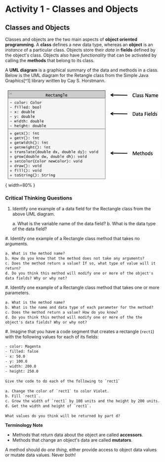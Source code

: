 # Activity 1 - Classes and Objects 

## Classes and Objects

Classes and objects are the two main aspects of **object oriented programming**. A **class**
defines a new data type, whereas an **object** is an *instance* of a particular class. Objects
store their *data* in **fields** defined by the object's class. Objects also have
*functionality* that can be activated by calling the **methods** that belong to its class.

A **UML diagram** is a graphical summary of the data and methods in a class.  Below is the
UML diagram for the Retangle class from the Simple Java Graphics[^1] library written by Cay S. Horstmann.

![](../images/uml_rectangle.png){ width=80% }

### Critical Thinking Questions

1. Identify one example of a data field for the Rectangle class from the above UML diagram.

	a. What is the variable name of the data field?
	b. What is the data type of the data field?

#. Identify one example of a Rectangle class method that takes no arguments.

	a. What is the method name?
	b. How do you know that the method does not take any arguments?
	c. Does the method return a value? If so, what type of value will it return?
	d. Do you think this method will modify one or more of the object's data fields? Why or why not?

#. Identify one example of a Rectangle class method that takes one or more parameters.

	a. What is the method name?
	b. What is the name and data type of each parameter for the method?
	c. Does the method return a value? How do you know?
	d. Do you think this method will modify one or more of the the object's data fields? Why or why not?

#. Imagine that you have a code segment that creates a rectangle (`rect1`) with the following values for each of its fields:

	- color: Magenta
	- filled: false
	- x: 50.0
	- y: 100.0
	- width: 200.0
	- height: 250.0

	Give the code to do each of the following to `rect1`

	a. Change the color of `rect1` to color Violet.
	b. Fill `rect1`.
	c. Grow the width of `rect1` by 100 units and the height by 200 units.
	d. Get the width and height of `rect1`.

	What values do you think will be returned by part d?

**Terminology Note**

- Methods that return data about the object are called **accessors**.
- Methods that change an object's data are called **mutators**.

A method should do *one thing*, either provide access to object data values or mutate data values.
Never both!
